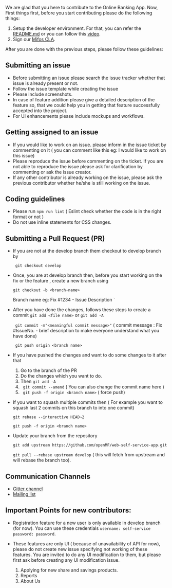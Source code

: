 We are glad that you here to contribute to the Online Banking App. Now, First things first, before you start contributing please do the following things:

1. Setup the developer environment. For that, you can refer the [README.md](https://github.com/openMF/web-self-service-app/blob/develop/README.md) or you can follow this [video](https://mifosforge.jira.com/wiki/spaces/docs/pages/498794497/Developer+Environment+Setup+for+Online+Banking+App+2.0).
2. Sign our [Mifos CLA](http://mifos.org/about-us/financial-legal/mifos-contributor-agreement/).

After you are done with the previous steps, please follow these guidelines:

## Submitting an issue

- Before submitting an issue please search the issue tracker whether that issue is already present or not.
- Follow the issue template while creating the issue
- Please include screenshots.
- In case of feature addition please give a detailed description of the feature so, that we could help you in getting that feature successfully accepted into the project.
- For UI enhancements please include mockups and workflows.

## Getting assigned to an issue
- If you would like to work on an issue. please inform in the issue ticket by commenting on it ( you can comment like this eg: I would like to work on this issue)
- Please reproduce the issue before commenting on the ticket. If you are not able to reproduce the issue please ask for clarification by commenting or ask the issue creator.
- If any other contributor is already working on the issue, please ask the previous contributor whether he/she is still working on the issue.

## Coding guidelines
- Please run `npm run lint` ( Eslint check whether the code is in the right format or not )
- Do not use inline statements for CSS changes.

## Submitting a Pull Request (PR)
- If you are not at the develop branch them checkout to develop branch by

   ` git checkout develop`
   
- Once, you are at develop branch then, before you start working on the fix or the feature , create a new branch using
  
  `git checkout -b <branch-name>`
  
  Branch name eg: Fix #1234 - Issue Description
    ` 
- After you have done the changes, follows these steps to create a commit
    ` git add <file name> ` or ` git add -A `
    
    ` git commit -m"<meaningful commit message>"`  ( commit message : Fix #IssueNo. - brief description to make everyone understand what you have done)
    
    ` git push origin <branch name>`

- If you have pushed the changes and want to do some changes to it after that
  1. Go to the branch of the PR
  2. Do the changes which you want to do.
  3. Then `git add -A `
  4. ` git commit --amend` ( You can also change the commit name here )
  5. ` git push -f origin <branch name>` ( force push)

- If you want to squash multiple commits then ( For example you want to squash last 2 commits on this branch to into one commit)
     
     `git rebase --interactive HEAD~2`
     
     `git push -f origin <branch name>`

-  Update your branch from the repository

    `git add upstream https://github.com/openMF/web-self-service-app.git`
  
    `git pull --rebase upstream develop` ( this will fetch from upstream and will rebase the branch too).

## Communication Channels
- [Gitter channel](https://gitter.im/openMF/web-self-service-app)
- [Mailing list](https://lists.sourceforge.net/lists/listinfo/mifos-developer)


## Important Points for new contributors:
-  Registration feature for a new user is only available in develop branch (for now). You can use these credentials `username: self-service password: password`.

-  These features are only UI ( because of unavailability of API for now), please do not create new issue specifying not working of these features. You are invited to do any UI modification to them, but please first ask before creating any UI modification issue.
    1. Applying for new share and savings products.
    2. Reports
    3. About Us